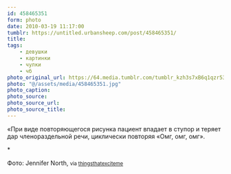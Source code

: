 ```yaml
---
id: 458465351
form: photo
date: 2010-03-19 11:17:00
tumblr: https://untitled.urbansheep.com/post/458465351/
title:
tags:
    - девушки
    - картинки
    - чулки
    - чб
photo_original_url: https://64.media.tumblr.com/tumblr_kzh3s7xB6q1qzr53co1_500.jpg
photo: "@/assets/media/458465351.jpg"
photo_caption:
photo_source:
photo_source_url:
photo_source_title:
---
```


<p>«При виде повторяющегося рисунка пациент впадает в ступор и теряет дар членораздельной речи, циклически повторяя «Омг, омг, омг».</p>

<p>*</p>

<p>Фото: Jennifer North, <small>via <a href="http://thingsthatexciteme.tumblr.com/post/457053859/photo-by-jennifer-north" class="tumblr_blog">thingsthatexciteme</a></small></p>
